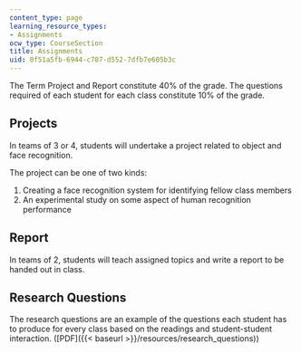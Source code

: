 ```yaml
---
content_type: page
learning_resource_types:
- Assignments
ocw_type: CourseSection
title: Assignments
uid: 0f51a5fb-6944-c707-d552-7dfb7e605b3c
---
```


The Term Project and Report constitute 40% of the grade. The questions required of each student for each class constitute 10% of the grade.

Projects
--------

In teams of 3 or 4, students will undertake a project related to object and face recognition.

The project can be one of two kinds:

1.  Creating a face recognition system for identifying fellow class members
2.  An experimental study on some aspect of human recognition performance

Report
------

In teams of 2, students will teach assigned topics and write a report to be handed out in class.

Research Questions
------------------

The research questions are an example of the questions each student has to produce for every class based on the readings and student-student interaction. ([PDF]({{< baseurl >}}/resources/research_questions))